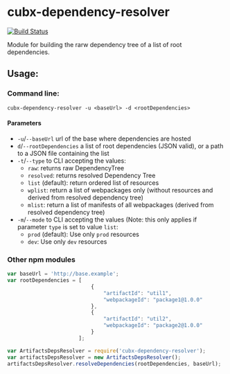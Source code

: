 # cubx-dependency-resolver

[![Build Status](https://travis-ci.org/cubbles/cubx-dependency-resolver.svg?branch=master)](https://travis-ci.org/cubbles/cubx-dependency-resolver)

Module for building the rarw dependency tree of a list of root dependencies.

## Usage: 
### Command line: 

```
cubx-dependency-resolver -u <baseUrl> -d <rootDependencies>
```

#### Parameters
* `-u`/`--baseUrl` url of the base where dependencies are hosted
* `d`/`--rootDependencies` a list of root dependencies (JSON valid), or a path to a JSON file containing the list
* `-t`/`--type` to CLI accepting the values:
    * `raw`: returns raw DependencyTree
    * `resolved`: returns resolved Dependency Tree
    * `list` (default): return ordered list of resources
    * `wplist`: return a list of webpackages only (without resources and derived from resolved dependency tree)
    * `mlist`: return a list of manifests of all webpackages (derived from resolved dependency tree)
* `-m`/`--mode` to CLI accepting the values (Note: this only applies if parameter `type` is set to value `list`:
    * `prod` (default): Use only `prod` resources
    * `dev`: Use only `dev` resources


### Other npm modules

```javascript
var baseUrl = 'http://base.example';
var rootDependencies = [
                           {
                               "artifactId": "util1",
                               "webpackageId": "package1@1.0.0"
                           },
                           {
                               "artifactId": "util2",
                               "webpackageId": "package2@1.0.0"
                           }
                       ];

var ArtifactsDepsResolver = require('cubx-dependency-resolver');
var artifactsDepsResolver = new ArtifactsDepsResolver();
artifactsDepsResolver.resolveDependencies(rootDependencies, baseUrl);
```